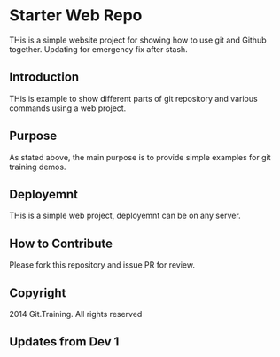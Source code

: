 # Starter Web Repo

THis is a simple website project for showing how to use git and Github together.
Updating for emergency fix after stash.

## Introduction

THis is example to show different parts of git repository and various commands using a web project.

## Purpose

As stated above, the main purpose is to provide simple examples for git training demos.

## Deployemnt

THis is a simple web project, deployemnt can be on any server.

## How to Contribute

Please fork this repository and issue PR for review.

## Copyright

2014 Git.Training. All rights reserved

## Updates from Dev 1
